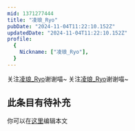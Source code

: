 ```yaml
---
mid: 1371277444
title: "凌琅_Ryo"
pubDate: "2024-11-04T11:22:10.152Z"
updatedDate: "2024-11-04T11:22:10.152Z"
profile:
  {
    Nickname: ["凌琅_Ryo"],
  }
---
```


关注[凌琅_Ryo](https://space.bilibili.com/1371277444)谢谢喵~ 关注[凌琅_Ryo](https://space.bilibili.com/1371277444)谢谢喵~

## 此条目有待补充
你可以在[这里](https://github.com/Yuhanawa/VTuber.ICU-Content/edit/master/v/凌琅_Ryo/index.md)编辑本文
